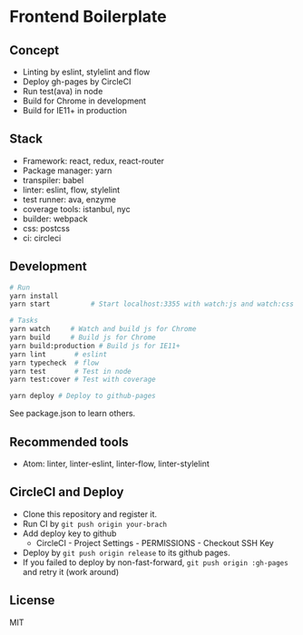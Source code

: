 # Frontend Boilerplate

## Concept

- Linting by eslint, stylelint and flow
- Deploy gh-pages by CircleCI
- Run test(ava) in node
- Build for Chrome in development
- Build for IE11+ in production

## Stack

- Framework: react, redux, react-router
- Package manager: yarn
- transpiler: babel
- linter: eslint, flow, stylelint
- test runner: ava, enzyme
- coverage tools: istanbul, nyc
- builder: webpack
- css: postcss
- ci: circleci

## Development

```sh
# Run
yarn install
yarn start          # Start localhost:3355 with watch:js and watch:css

# Tasks
yarn watch     # Watch and build js for Chrome
yarn build     # Build js for Chrome
yarn build:production # Build js for IE11+
yarn lint       # eslint
yarn typecheck  # flow
yarn test       # Test in node
yarn test:cover # Test with coverage

yarn deploy # Deploy to github-pages
```

See package.json to learn others.

## Recommended tools

- Atom: linter, linter-eslint, linter-flow, linter-stylelint

## CircleCI and Deploy

- Clone this repository and register it.
- Run CI by `git push origin your-brach`
- Add deploy key to github
  - CircleCI -  Project Settings - PERMISSIONS -  Checkout SSH Key
- Deploy by `git push origin release` to its github pages.
- If you failed to deploy by non-fast-forward, `git push origin :gh-pages` and retry it (work around)

## License

MIT
